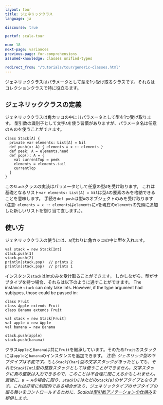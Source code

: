 ```yaml
---
layout: tour
title: ジェネリッククラス
language: ja

discourse: true

partof: scala-tour

num: 18
next-page: variances
previous-page: for-comprehensions
assumed-knowledge: classes unified-types

redirect_from: "/tutorials/tour/generic-classes.html"
---
```

ジェネリッククラスはパラメータとして型を1つ受け取るクラスです。それらはコレクションクラスで特に役立ちます。

## ジェネリッククラスの定義
ジェネリッククラスは角カッコの中に`[]`パラメータとして型を1つ受け取ります。
型引数の識別子として文字`A`を使う習慣がありますが、パラメータ名は任意のものを使うことができます。
```tut
class Stack[A] {
  private var elements: List[A] = Nil
  def push(x: A) { elements = x :: elements }
  def peek: A = elements.head
  def pop(): A = {
    val currentTop = peek
    elements = elements.tail
    currentTop
  }
}
```
この`Stack`クラスの実装はパラメータとして任意の型`A`を受け取ります。
これは基礎となるリスト`var elements: List[A] = Nil`は型`A`の要素のみを格納できることを意味します。
手続き`def push`は型`A`のオブジェクトのみを受け取ります
(注意: `elements = x :: elements`は`elements`に`x`を現在の`elements`の先頭に追加した新しいリストを割り当て直します。)。

## 使い方

ジェネリッククラスの使うには、`A`代わりに角カッコの中に型を入れます。
```
val stack = new Stack[Int]
stack.push(1)
stack.push(2)
println(stack.pop)  // prints 2
println(stack.pop)  // prints 1
```
インスタンス`stack`はIntのみを受け取ることができます。
しかしながら、型がサブタイプを持つ場合、それらは以下のように通すことができます。
The instance `stack` can only take Ints. However, if the type argument had subtypes, those could be passed in:
```
class Fruit
class Apple extends Fruit
class Banana extends Fruit

val stack = new Stack[Fruit]
val apple = new Apple
val banana = new Banana

stack.push(apple)
stack.push(banana)
```
クラス`Apple`と`Banana`は共に`Fruit`を継承しています。そのため`Fruit`のスタックには`apple`と`banana`のインスタンスを追加できます。
_注意: ジェネリック型のサブタイプは不変です。もし`Stack[Char]`型の文字スタックがあったとしても、それを`Stack[Int]`型の整数スタックとしては使うことができません。文字スタックに真の整数は入力できるので、このことは不合理に聞こえるかもしれません。最後に、`B = A`の場合に限り、`Stack[A]`はただの`Stack[B]`のサブタイプとなります。これは非常に制限的である場合があり、ジェネリックタイプのサブタイプの振る舞いをコントロールするために、Scalaは[型引数アノテーションの仕組み](variances.html)を提供します。_
